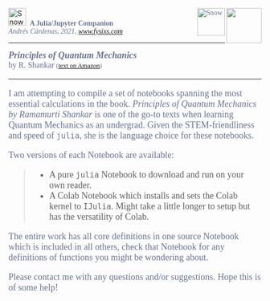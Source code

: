[comment]: <> (Written by Andrés Cárdenas)
[comment]: <> (July 2021)
[comment]: <> (www.fysixs.com)
[comment]: <> (andres.cardenas@gmail.com)

<div>

 <img src="https://drive.google.com/thumbnail?id=1cJN2J8ByFPCfATK70k6CiHeP0bKGN-Ii" alt="Snow" width="35"> <font face="Gill Sans" color = #667495> &nbsp;**A Julia/Jupyter Companion**
 <img src = "https://i.imgur.com/Bg81qo9.png?2" width = 70 align="right"><img src="https://drive.google.com/thumbnail?id=1nmgz_xGqeqgvU8wBfJFERu1Zs82bBZ84" alt="Snow" width="55" align ="right"> 
 <br>
  *Andrés Cárdenas, 2021*, <i><a href="https://www.fysixs.com">www.fysixs.com</a></i>
</font>
</div>
<hr size=5 color=#8D84B5 > </hr> 

<div>
    
<font color = #667495 face="Gill Sans" size = 4>***Principles of Quantum Mechanics*** <br><font color = #667495 face="Gill Sans" size=3> by R. Shankar <font size=2> (<a href="https://www.amazon.com/Principles-Quantum-Mechanics-R-Shankar-ebook/dp/B000SEIXA2">text on Amazon</a>)</font> </font><br> </div>
 
<hr size=5 color=#8D84B5 > </hr> 

I am attempting to compile a set of notebooks spanning the most essential calculations in the book. *Principles of Quantum Mechanics by Ramamurti Shankar* is one of the go-to texts when learning Quantum Mechanics as an undergrad. Given the STEM-friendliness and speed of `julia`, she is the language choice for these notebooks. 

Two versions of each Notebook are available:
> - A pure `julia` Notebook to download and run on your own reader. 
> - A Colab Notebook which installs and sets the Colab kernel to `IJulia`. Might take a little longer to setup but has the versatility of Colab.

The entire work has all core definitions in one source Notebook which is included in all others, check that Notebook for any definitions of functions you might be wondering about.

Please contact me with any questions and/or suggestions. Hope this is of some help!
